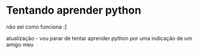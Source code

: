 # Tentando aprender python
 não sei como funciona :]

atualização - vou parar de tentar aprender python por uma indicação de um amigo meu
